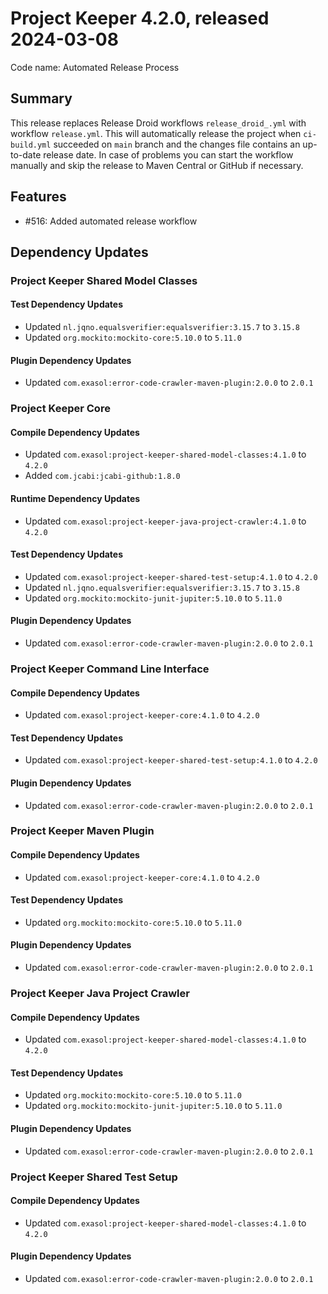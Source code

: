 # Project Keeper 4.2.0, released 2024-03-08

Code name: Automated Release Process

## Summary

This release replaces Release Droid workflows `release_droid_.yml` with workflow `release.yml`. This will automatically release the project when `ci-build.yml` succeeded on `main` branch and the changes file contains an up-to-date release date. In case of problems you can start the workflow manually and skip the release to Maven Central or GitHub if necessary.

## Features

* #516: Added automated release workflow

## Dependency Updates

### Project Keeper Shared Model Classes

#### Test Dependency Updates

* Updated `nl.jqno.equalsverifier:equalsverifier:3.15.7` to `3.15.8`
* Updated `org.mockito:mockito-core:5.10.0` to `5.11.0`

#### Plugin Dependency Updates

* Updated `com.exasol:error-code-crawler-maven-plugin:2.0.0` to `2.0.1`

### Project Keeper Core

#### Compile Dependency Updates

* Updated `com.exasol:project-keeper-shared-model-classes:4.1.0` to `4.2.0`
* Added `com.jcabi:jcabi-github:1.8.0`

#### Runtime Dependency Updates

* Updated `com.exasol:project-keeper-java-project-crawler:4.1.0` to `4.2.0`

#### Test Dependency Updates

* Updated `com.exasol:project-keeper-shared-test-setup:4.1.0` to `4.2.0`
* Updated `nl.jqno.equalsverifier:equalsverifier:3.15.7` to `3.15.8`
* Updated `org.mockito:mockito-junit-jupiter:5.10.0` to `5.11.0`

#### Plugin Dependency Updates

* Updated `com.exasol:error-code-crawler-maven-plugin:2.0.0` to `2.0.1`

### Project Keeper Command Line Interface

#### Compile Dependency Updates

* Updated `com.exasol:project-keeper-core:4.1.0` to `4.2.0`

#### Test Dependency Updates

* Updated `com.exasol:project-keeper-shared-test-setup:4.1.0` to `4.2.0`

#### Plugin Dependency Updates

* Updated `com.exasol:error-code-crawler-maven-plugin:2.0.0` to `2.0.1`

### Project Keeper Maven Plugin

#### Compile Dependency Updates

* Updated `com.exasol:project-keeper-core:4.1.0` to `4.2.0`

#### Test Dependency Updates

* Updated `org.mockito:mockito-core:5.10.0` to `5.11.0`

#### Plugin Dependency Updates

* Updated `com.exasol:error-code-crawler-maven-plugin:2.0.0` to `2.0.1`

### Project Keeper Java Project Crawler

#### Compile Dependency Updates

* Updated `com.exasol:project-keeper-shared-model-classes:4.1.0` to `4.2.0`

#### Test Dependency Updates

* Updated `org.mockito:mockito-core:5.10.0` to `5.11.0`
* Updated `org.mockito:mockito-junit-jupiter:5.10.0` to `5.11.0`

#### Plugin Dependency Updates

* Updated `com.exasol:error-code-crawler-maven-plugin:2.0.0` to `2.0.1`

### Project Keeper Shared Test Setup

#### Compile Dependency Updates

* Updated `com.exasol:project-keeper-shared-model-classes:4.1.0` to `4.2.0`

#### Plugin Dependency Updates

* Updated `com.exasol:error-code-crawler-maven-plugin:2.0.0` to `2.0.1`
